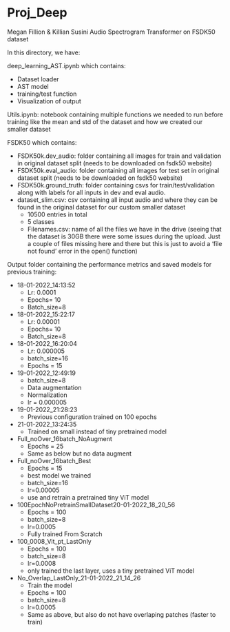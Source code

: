 # Proj_Deep
Megan Fillion & Killian Susini
Audio Spectrogram Transformer on FSDK50 dataset

In this directory, we have:

deep_learning_AST.ipynb which contains:
-	Dataset loader
-	AST model
-	training/test function
-	Visualization of output

Utils.ipynb: notebook containing multiple functions we needed to run before training like the mean and std of the dataset and how we created our smaller dataset

FSDK50 which contains:
-	FSDK50k.dev_audio: folder containing all images for train and validation in original dataset split (needs to be downloaded on fsdk50 website)
-	FSDK50k.eval_audio: folder containing all images for test set in original dataset split (needs to be downloaded on fsdk50 website)
-	FSDK50k.ground_truth: folder containing csvs for train/test/validation along with labels for all inputs in dev and eval audio.
-	dataset_slim.csv: csv containing all input audio and where they can be found in the original dataset for our custom smaller dataset 
	-	10500 entries in total
	-	5 classes
	-	Filenames.csv: name of all the files we have in the drive (seeing that the dataset is 30GB there were some issues during the upload. Just a couple of files missing here and there but this is just to avoid a ‘file not found’ error in the open() function)

Output folder containing the performance metrics and saved models for previous training:
-	18-01-2022_14:13:52
	-	Lr: 0.0001
	-	Epochs= 10
	-	Batch_size=8
-	18-01-2022_15:22:17
	-	Lr: 0.00001
	-	Epochs= 10
	-	Batch_size=8
-	18-01-2022_16:20:04
	-	Lr: 0.000005
	-	batch_size=16
	-	Epochs = 15
-	19-01-2022_12:49:19
	-	batch_size=8
	-	Data augmentation
	-	Normalization
	-	lr = 0.000005
-	19-01-2022_21:28:23
	-	Previous configuration trained on 100 epochs
-   21-01-2022_13:24:35
	-	Trained on small instead of tiny pretrained model
-	Full_noOver_16batch_NoAugment
	-	Epochs = 25
	-	Same as below but no data augment
-	Full_noOver_16batch_Best
	-	Epochs = 15
	-	best model we trained
	-	batch_size=16
	-	lr=0.00005
	-	use and retrain a pretrained tiny ViT model
-	100EpochNoPretrainSmallDataset20-01-2022_18_20_56
	-	Epochs = 100
	-	batch_size=8
	-	lr=0.0005
	-	Fully trained From Scratch
-	100_0008_Vit_pt_LastOnly
	-	Epochs = 100 
	-	batch_size=8
	-	lr=0.0008
	-	only trained the last layer, uses a tiny pretrained ViT model
-	No_Overlap_LastOnly_21-01-2022_21_14_26
	-	Train the model 
	-	Epochs = 100 
	-	batch_size=8
	-	lr=0.0005
	-	Same as above, but also do not have overlaping patches (faster to train)

